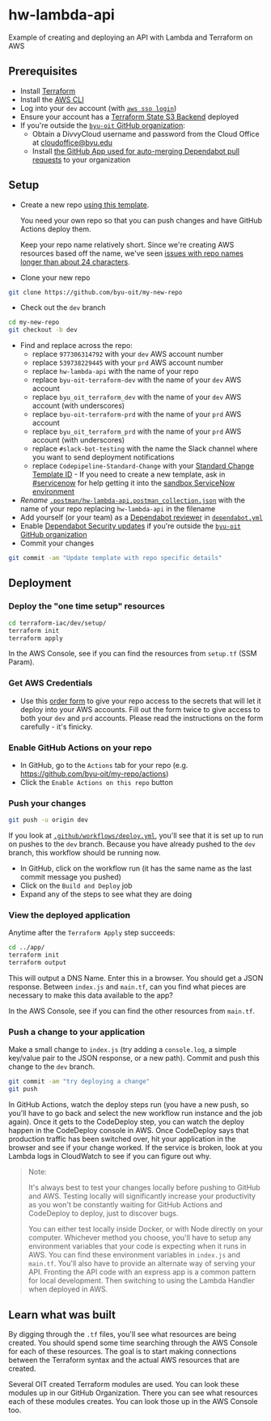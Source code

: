# hw-lambda-api
Example of creating and deploying an API with Lambda and Terraform on AWS

## Prerequisites

* Install [Terraform](https://www.terraform.io/downloads.html)
* Install the [AWS CLI](https://aws.amazon.com/cli/)
* Log into your `dev` account (with [`aws sso login`](https://awscli.amazonaws.com/v2/documentation/api/latest/reference/sso/login.html))
* Ensure your account has a [Terraform State S3 Backend](https://github.com/byu-oit/terraform-aws-backend-s3) deployed
* If you're outside the [`byu-oit` GitHub organization](https://github.com/byu-oit):
  * Obtain a DivvyCloud username and password from the Cloud Office at cloudoffice@byu.edu
  * Install [the GitHub App used for auto-merging Dependabot pull requests](https://github.com/apps/dependabot-merge-action) to your organization

## Setup
* Create a new repo [using this template](https://github.com/byu-oit/hw-lambda-api/generate).

  You need your own repo so that you can push changes and have GitHub Actions deploy them.
  
  Keep your repo name relatively short. Since we're creating AWS resources based off the name, we've seen [issues with repo names longer than about 24 characters](https://github.com/byu-oit/hw-fargate-api/issues/22).

* Clone your new repo
```sh
git clone https://github.com/byu-oit/my-new-repo
```
* Check out the `dev` branch 
```sh
cd my-new-repo
git checkout -b dev
```
* Find and replace across the repo:
  * replace `977306314792` with your `dev` AWS account number
  * replace `539738229445` with your `prd` AWS account number
  * replace `hw-lambda-api` with the name of your repo
  * replace `byu-oit-terraform-dev` with the name of your `dev` AWS account
  * replace `byu_oit_terraform_dev` with the name of your `dev` AWS account (with underscores)
  * replace `byu-oit-terraform-prd` with the name of your `prd` AWS account
  * replace `byu_oit_terraform_prd` with the name of your `prd` AWS account (with underscores)
  * replace `#slack-bot-testing` with the name the Slack channel where you want to send deployment notifications
  * replace `Codepipeline-Standard-Change` with your [Standard Change Template ID](https://it.byu.edu/nav_to.do?uri=%2Fu_standard_change_template_list.do) - If you need to create a new template, ask in [#servicenow](https://byu-oit.slack.com/archives/C18T2SYTT) for help getting it into the [sandbox ServiceNow environment](https://support-test.byu.edu/)
* _Rename_ [`.postman/hw-lambda-api.postman_collection.json`](.postman/hw-lambda-api.postman_collection.json) with the name of your repo replacing `hw-lambda-api` in the filename
* Add yourself (or your team) as a [Dependabot reviewer](https://docs.github.com/en/code-security/supply-chain-security/keeping-your-dependencies-updated-automatically/configuration-options-for-dependency-updates#reviewers) in [`dependabot.yml`](.github/dependabot.yml)
* Enable [Dependabot Security updates](https://github.com/byu-oit/hw-fargate-api/settings/security_analysis) if you're outside the [`byu-oit` GitHub organization](https://github.com/byu-oit)
* Commit your changes
```sh
git commit -am "Update template with repo specific details" 
```

## Deployment

### Deploy the "one time setup" resources

```sh
cd terraform-iac/dev/setup/
terraform init
terraform apply
```

In the AWS Console, see if you can find the resources from `setup.tf` (SSM Param).

### Get AWS Credentials

* Use this [order form](https://it.byu.edu/it?id=sc_cat_item&sys_id=d20809201b2d141069fbbaecdc4bcb84) to give your repo access to the secrets that will let it deploy into your AWS accounts. Fill out the form twice to give access to both your `dev` and `prd` accounts. Please read the instructions on the form carefully - it's finicky.

### Enable GitHub Actions on your repo

* In GitHub, go to the `Actions` tab for your repo (e.g. https://github.com/byu-oit/my-repo/actions)
* Click the `Enable Actions on this repo` button

### Push your changes

```sh
git push -u origin dev
```

If you look at [`.github/workflows/deploy.yml`](.github/workflows/deploy.yml), you'll see that it is set up to run on pushes to the `dev` branch. Because you have already pushed to the `dev` branch, this workflow should be running now.

* In GitHub, click on the workflow run (it has the same name as the last commit message you pushed)
* Click on the `Build and Deploy` job
* Expand any of the steps to see what they are doing

### View the deployed application

Anytime after the `Terraform Apply` step succeeds:
```sh
cd ../app/
terraform init
terraform output
```

This will output a DNS Name. Enter this in a browser. You should get a JSON response. Between `index.js` and `main.tf`, can you find what pieces are necessary to make this data available to the app?

In the AWS Console, see if you can find the other resources from `main.tf`.

### Push a change to your application

Make a small change to `index.js` (try adding a `console.log`, a simple key/value pair to the JSON response, or a new path). Commit and push this change to the `dev` branch.

```sh
git commit -am "try deploying a change"
git push
```

In GitHub Actions, watch the deploy steps run (you have a new push, so you'll have to go back and select the new workflow run instance and the job again). Once it gets to the CodeDeploy step, you can watch the deploy happen in the CodeDeploy console in AWS. Once CodeDeploy says that production traffic has been switched over, hit your application in the browser and see if your change worked. If the service is broken, look at you Lambda logs in CloudWatch to see if you can figure out why.

> Note: 
>
> It's always best to test your changes locally before pushing to GitHub and AWS. Testing locally will significantly increase your productivity as you won't be constantly waiting for GitHub Actions and CodeDeploy to deploy, just to discover bugs.
>
> You can either test locally inside Docker, or with Node directly on your computer. Whichever method you choose, you'll have to setup any environment variables that your code is expecting when it runs in AWS. You can find these environment variables in `index.js` and `main.tf`. You'll also have to provide an alternate way of serving your API. Fronting the API code with an express app is a common pattern for local development. Then switching to using the Lambda Handler when deployed in AWS.

## Learn what was built

By digging through the `.tf` files, you'll see what resources are being created. You should spend some time searching through the AWS Console for each of these resources. The goal is to start making connections between the Terraform syntax and the actual AWS resources that are created.

Several OIT created Terraform modules are used. You can look these modules up in our GitHub Organization. There you can see what resources each of these modules creates. You can look those up in the AWS Console too.

<!--TODO add some architecture docs and diagrams -->
